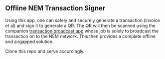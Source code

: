 ## Offline NEM Transaction Signer

Using this app, one can safely and securely generate a transaction (invoice et al) and sign it to generate a QR. The QR will then be scanned using the companion [transaction broadcast app](https://github.com/Antownee/nem-transaction-broadcaster-ionic) whose job is solely to broadcast the transaction on to the NEM network.
This then provides a complete offline and airgapped solution.


Clone this repo and serve accordingly.